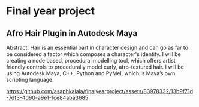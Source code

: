 ﻿# Final year project
Afro Hair Plugin in Autodesk Maya
------------------------------------------------------------------------------------------------------------------------------------------------------------------
Abstract: Hair is an essential part in character design and can go as far to be considered a factor which composes a character's identity. I will be creating a node based, procedural modelling tool, which offers artist friendly controls to procedurally model curly, afro-textured hair. I will be using Autodesk Maya, C++, Python and PyMel, which is Maya’s own scripting language.



https://github.com/asaphkalala/finalyearproject/assets/83978332/13b9f71d-7df3-4d90-a9e1-1ce84aba3685

